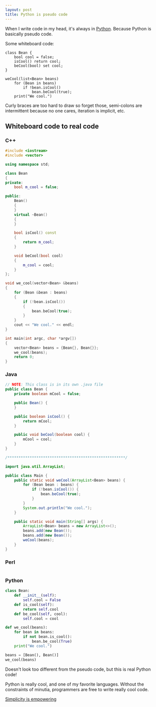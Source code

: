 ```yaml
---
layout: post
title: Python is pseudo code
---
```


When I write code in my head, it's always in [Python](http://python.org/).  Because Python is basically pseudo code.

Some whiteboard code:

```
class Bean {
    bool cool = false;
    isCool() return cool;
    beCool(bool) set cool;
}

weCool(list<Bean> beans)
    for (Bean in beans)
        if !bean.isCool()
            bean.beCool(true);
    print("We cool.")
```

Curly braces are too hard to draw so forget those, semi-colons are intermittent because no one cares, iteration is implicit, etc.

## Whiteboard code to real code

### C++

```cpp
#include <iostream>
#include <vector>

using namespace std;

class Bean
{
private:
    bool m_cool = false;

public:
    Bean()
    {
    }
    virtual ~Bean()
    {
    }

    bool isCool() const
    {
        return m_cool;
    }

    void beCool(bool cool)
    {
        m_cool = cool;
    }
};

void we_cool(vector<Bean> &beans)
{
    for (Bean &bean : beans)
    {
        if (!bean.isCool())
        {
            bean.beCool(true);
        }
    }
    cout << "We cool." << endl;
}

int main(int argc, char *argv[])
{
    vector<Bean> beans = {Bean{}, Bean{}};
    we_cool(beans);
    return 0;
}
```

### Java

```java
// NOTE: This class is in its own .java file
public class Bean {
    private boolean mCool = false;

    public Bean() {
    }

    public boolean isCool() {
        return mCool;
    }

    public void beCool(boolean cool) {
        mCool = cool;
    }
}

/*****************************************************/

import java.util.ArrayList;

public class Main {
    public static void weCool(ArrayList<Bean> beans) {
        for (Bean bean : beans) {
            if (!bean.isCool()) {
                bean.beCool(true);
            }
        }
        System.out.println("We cool.");
    }

    public static void main(String[] args) {
        ArrayList<Bean> beans = new ArrayList<>();
        beans.add(new Bean());
        beans.add(new Bean());
        weCool(beans);
    }
}
```

### Perl

```perl
```

### Python

```python
class Bean:
    def __init__(self):
        self.cool = False
    def is_cool(self):
        return self.cool
    def be_cool(self, cool):
        self.cool = cool

def we_cool(beans):
    for bean in beans:
        if not bean.is_cool():
            bean.be_cool(True)
    print("We cool.")

beans = [Bean(), Bean()]
we_cool(beans)
```

Doesn't look too different from the pseudo code, but this is real Python code!

Python is really cool, and one of my favorite languages.  Without the constraints of minutia, programmers are free to write really cool code.

[Simplicity is empowering](http://xkcd.com/353/)
